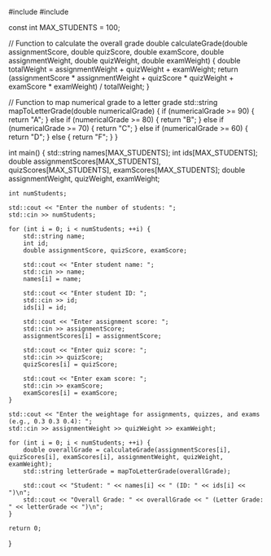 


#include <iostream>
#include <string>

const int MAX_STUDENTS = 100;

// Function to calculate the overall grade
double calculateGrade(double assignmentScore, double quizScore, double examScore,
                      double assignmentWeight, double quizWeight, double examWeight) {
    double totalWeight = assignmentWeight + quizWeight + examWeight;
    return (assignmentScore * assignmentWeight + quizScore * quizWeight + examScore * examWeight) / totalWeight;
}

// Function to map numerical grade to a letter grade
std::string mapToLetterGrade(double numericalGrade) {
    if (numericalGrade >= 90) {
        return "A";
    } else if (numericalGrade >= 80) {
        return "B";
    } else if (numericalGrade >= 70) {
        return "C";
    } else if (numericalGrade >= 60) {
        return "D";
    } else {
        return "F";
    }
}

int main() {
    std::string names[MAX_STUDENTS];
    int ids[MAX_STUDENTS];
    double assignmentScores[MAX_STUDENTS], quizScores[MAX_STUDENTS], examScores[MAX_STUDENTS];
    double assignmentWeight, quizWeight, examWeight;

    int numStudents;

    std::cout << "Enter the number of students: ";
    std::cin >> numStudents;

    for (int i = 0; i < numStudents; ++i) {
        std::string name;
        int id;
        double assignmentScore, quizScore, examScore;

        std::cout << "Enter student name: ";
        std::cin >> name;
        names[i] = name;

        std::cout << "Enter student ID: ";
        std::cin >> id;
        ids[i] = id;

        std::cout << "Enter assignment score: ";
        std::cin >> assignmentScore;
        assignmentScores[i] = assignmentScore;

        std::cout << "Enter quiz score: ";
        std::cin >> quizScore;
        quizScores[i] = quizScore;

        std::cout << "Enter exam score: ";
        std::cin >> examScore;
        examScores[i] = examScore;
    }

    std::cout << "Enter the weightage for assignments, quizzes, and exams (e.g., 0.3 0.3 0.4): ";
    std::cin >> assignmentWeight >> quizWeight >> examWeight;

    for (int i = 0; i < numStudents; ++i) {
        double overallGrade = calculateGrade(assignmentScores[i], quizScores[i], examScores[i], assignmentWeight, quizWeight, examWeight);
        std::string letterGrade = mapToLetterGrade(overallGrade);

        std::cout << "Student: " << names[i] << " (ID: " << ids[i] << ")\n";
        std::cout << "Overall Grade: " << overallGrade << " (Letter Grade: " << letterGrade << ")\n";
    }

    return 0;
}
